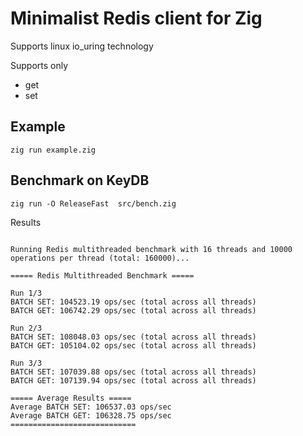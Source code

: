 # Minimalist Redis client for Zig

Supports linux io_uring technology

Supports only 
- get 
- set



## Example 

``` 
zig run example.zig 
```




## Benchmark on KeyDB
```
zig run -O ReleaseFast  src/bench.zig
```
Results

```
 
Running Redis multithreaded benchmark with 16 threads and 10000 operations per thread (total: 160000)...

===== Redis Multithreaded Benchmark =====

Run 1/3
BATCH SET: 104523.19 ops/sec (total across all threads)
BATCH GET: 106742.29 ops/sec (total across all threads)

Run 2/3
BATCH SET: 108048.03 ops/sec (total across all threads)
BATCH GET: 105104.02 ops/sec (total across all threads)

Run 3/3
BATCH SET: 107039.88 ops/sec (total across all threads)
BATCH GET: 107139.94 ops/sec (total across all threads)

===== Average Results =====
Average BATCH SET: 106537.03 ops/sec
Average BATCH GET: 106328.75 ops/sec
============================
```